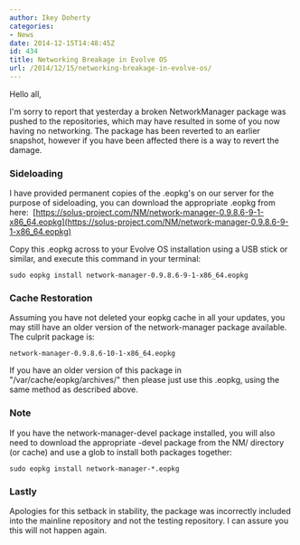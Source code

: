 ```yaml
---
author: Ikey Doherty
categories:
- News
date: 2014-12-15T14:48:45Z
id: 434
title: Networking Breakage in Evolve OS
url: /2014/12/15/networking-breakage-in-evolve-os/
---
```


Hello all,

I'm sorry to report that yesterday a broken NetworkManager package was pushed to the repositories, which may have resulted in some of you now 
having no networking. The package has been reverted to an earlier snapshot, however if you have been affected there is a way to revert the damage.

### Sideloading

I have provided permanent copies of the .eopkg's on our server for the purpose of sideloading, you can download the appropriate .eopkg from here: 
[https://solus-project.com/NM/network-manager-0.9.8.6-9-1-x86_64.eopkg](https://solus-project.com/NM/network-manager-0.9.8.6-9-1-x86_64.eopkg)

Copy this .eopkg across to your Evolve OS installation using a USB stick or similar, and execute this command in your terminal:

```
sudo eopkg install network-manager-0.9.8.6-9-1-x86_64.eopkg
```

### Cache Restoration

Assuming you have not deleted your eopkg cache in all your updates, you may still have an older version of the network-manager package available. The culprit package is:

```
network-manager-0.9.8.6-10-1-x86_64.eopkg
```

If you have an older version of this package in "/var/cache/eopkg/archives/" then please just use this .eopkg, using the same method as described above.

### Note

If you have the network-manager-devel package installed, you will also need to download the appropriate -devel package from the NM/ directory (or cache) and use 
a glob to install both packages together:

```
sudo eopkg install network-manager-*.eopkg
```


### Lastly
Apologies for this setback in stability, the package was incorrectly included into the mainline repository and not the testing repository. I can assure you this will not happen again.
